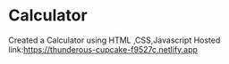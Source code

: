 # Calculator
Created a Calculator using HTML ,CSS,Javascript Hosted link:https://thunderous-cupcake-f9527c.netlify.app

